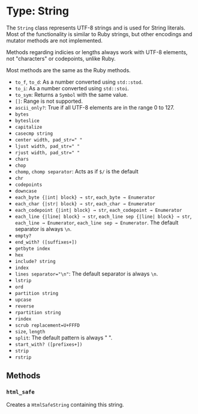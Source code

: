 # Type: String

The `String` class represents UTF-8 strings and is used for String literals. Most of the functionality is similar to Ruby strings, but other encodings and mutator methods are not implemented.

Methods regarding indicies or lengths always work with UTF-8 elements, not "characters" or codepoints, unlike Ruby.

Most methods are the same as the Ruby methods.

   * `to_f`, `to_d`: As a number converted using `std::stod`.
   * `to_i`: As a number converted using `std::stoi`.
   * `to_sym`: Returns a `Symbol` with the same value.
   * `[]`: Range is not supported.
   * `ascii_only?`: True if all UTF-8 elements are in the range 0 to 127.
   * `bytes`
   * `byteslice`
   * `capitalize`
   * `casecmp string`
   * `center width, pad_str=" "`
   * `ljust width, pad_str=" "`
   * `rjust width, pad_str=" "`
   * `chars`
   * `chop`
   * `chomp`, `chomp separator`: Acts as if `$/` is the default
   * `chr`
   * `codepoints`
   * `downcase`
   * `each_byte {|int| block} → str`, `each_byte → Enumerator`
   * `each_char {|str| block} → str`, `each_char → Enumerator`
   * `each_codepoint {|int| block} → str`, `each_codepoint → Enumerator`
   * `each_line {|line| block} → str`, `each_line sep {|line| block} → str`,
     `each_line → Enumerator`, `each_line sep → Enumerator`.
     The default separator is always `\n`.
   * `empty?`
   * `end_with? ([suffixes+])`
   * `getbyte index`
   * `hex`
   * `include? string`
   * `index`
   * `lines separator="\n"`: The default separator is always `\n`.
   * `lstrip`
   * `ord`
   * `partition string`
   * `upcase`
   * `reverse`
   * `rpartition string`
   * `rindex`
   * `scrub replacement=U+FFFD`
   * `size`, `length`
   * `split`: The default pattern is always " ".
   * `start_with? ([prefixes+])`
   * `strip`
   * `rstrip`

## Methods
### `html_safe`
Creates a `HtmlSafeString` containing this string.
